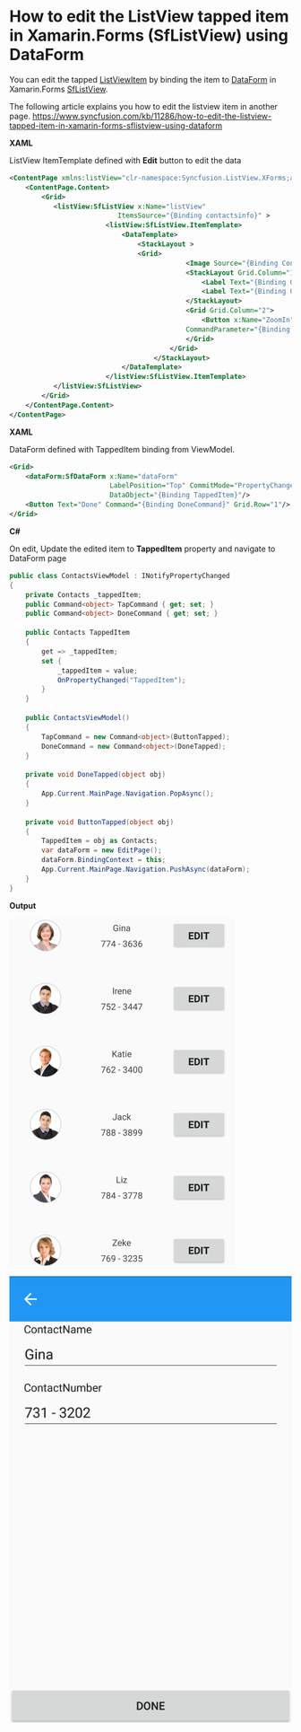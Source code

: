 # How to edit the ListView tapped item in Xamarin.Forms (SfListView) using DataForm


You can edit the tapped [ListViewItem](https://help.syncfusion.com/cr/cref_files/xamarin/Syncfusion.SfListView.XForms~Syncfusion.ListView.XForms.ListViewItem.html?) by binding the item to [DataForm](https://help.syncfusion.com/xamarin/dataform/getting-started?) in Xamarin.Forms [SfListView](https://help.syncfusion.com/xamarin/listview/overview?).

The following article explains you how to edit the listview item in another page.
https://www.syncfusion.com/kb/11286/how-to-edit-the-listview-tapped-item-in-xamarin-forms-sflistview-using-dataform 

**XAML**

ListView ItemTemplate defined with **Edit** button to edit the data
``` xml
<ContentPage xmlns:listView="clr-namespace:Syncfusion.ListView.XForms;assembly=Syncfusion.SfListView.XForms">
    <ContentPage.Content>
        <Grid>
           <listView:SfListView x:Name="listView" 
                           ItemsSource="{Binding contactsinfo}" >
                        <listView:SfListView.ItemTemplate>
                            <DataTemplate>
                                <StackLayout >
                                <Grid>
                                            <Image Source="{Binding ContactImage}" />
                                            <StackLayout Grid.Column="1">
                                                <Label Text="{Binding ContactName}"/>
                                                <Label Text="{Binding ContactNumber}"/>
                                            </StackLayout>
                                            <Grid Grid.Column="2">
                                                <Button x:Name="ZoomIn" Text="Edit" Command="{Binding Path=BindingContext.TapCommand, Source={x:Reference Name=listView}}" 
                                            CommandParameter="{Binding .}" />
                                            </Grid>
                                        </Grid>   
                                    </StackLayout>                                    
                            </DataTemplate>
                        </listView:SfListView.ItemTemplate>
           </listView:SfListView>
        </Grid>
    </ContentPage.Content>
</ContentPage>
```
**XAML**

DataForm defined with TappedItem binding from ViewModel.
``` xml
<Grid>
    <dataForm:SfDataForm x:Name="dataForm" 
                         LabelPosition="Top" CommitMode="PropertyChanged"
                         DataObject="{Binding TappedItem}"/>
    <Button Text="Done" Command="{Binding DoneCommand}" Grid.Row="1"/>
</Grid>
```
**C#**

On edit, Update the edited item to **TappedItem** property and navigate to DataForm page
``` c#
public class ContactsViewModel : INotifyPropertyChanged
{
    private Contacts _tappedItem;
    public Command<object> TapCommand { get; set; }
    public Command<object> DoneCommand { get; set; }
 
    public Contacts TappedItem
    {
        get => _tappedItem;
        set {
            _tappedItem = value;
            OnPropertyChanged("TappedItem");
        }
    }
 
    public ContactsViewModel()
    {
        TapCommand = new Command<object>(ButtonTapped);
        DoneCommand = new Command<object>(DoneTapped);
    }
 
    private void DoneTapped(object obj)
    {
        App.Current.MainPage.Navigation.PopAsync();
    }
 
    private void ButtonTapped(object obj)
    {
        TappedItem = obj as Contacts;
        var dataForm = new EditPage();
        dataForm.BindingContext = this;
        App.Current.MainPage.Navigation.PushAsync(dataForm);
    }
}
```
**Output**

![ListViewPage](https://github.com/SyncfusionExamples/edit-item-listview-xamarin/blob/master/ScreenShots/ListViewPage.png)

![DataFormPage](https://github.com/SyncfusionExamples/edit-item-listview-xamarin/blob/master/ScreenShots/DataFormPage.png)
